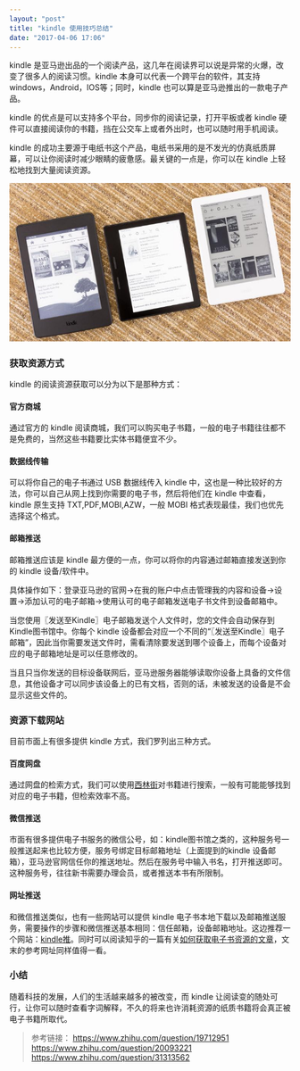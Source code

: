 ```yaml
---
layout: "post"
title: "kindle 使用技巧总结"
date: "2017-04-06 17:06"
---
```


kindle 是亚马逊出品的一个阅读产品，这几年在阅读界可以说是异常的火爆，改变了很多人的阅读习惯。kindle 本身可以代表一个跨平台的软件，其支持 windows，Android，IOS等；同时，kindle 也可以算是亚马逊推出的一款电子产品。

kindle 的优点是可以支持多个平台，同步你的阅读记录，打开平板或者 kindle 硬件可以直接阅读你的书籍，挡在公交车上或者外出时，也可以随时用手机阅读。

kindle 的成功主要源于电纸书这个产品，电纸书采用的是不发光的仿真纸质屏幕，可以让你阅读时减少眼睛的疲惫感。最关键的一点是，你可以在 kindle 上轻松地找到大量阅读资源。

![](https://raw.githubusercontent.com/noparkinghere/noparkinghere.github.io/master/img/2017-04-06-kindle-使用技巧总结/1.jpg)

<!-- more -->

### 获取资源方式

kindle 的阅读资源获取可以分为以下是那种方式：

#### 官方商城

通过官方的 kindle 阅读商城，我们可以购买电子书籍，一般的电子书籍往往都不是免费的，当然这些书籍要比实体书籍便宜不少。

#### 数据线传输

可以将你自己的电子书通过 USB 数据线传入 kindle 中，这也是一种比较好的方法，你可以自己从网上找到你需要的电子书，然后将他们在 kindle 中查看， kindle 原生支持 TXT,PDF,MOBI,AZW，一般 MOBI 格式表现最佳，我们也优先选择这个格式。

#### 邮箱推送

邮箱推送应该是 kindle 最方便的一点，你可以将你的内容通过邮箱直接发送到你的 kindle 设备/软件中。

具体操作如下：登录亚马逊的官网->在我的账户中点击管理我的内容和设备->设置->添加认可的电子邮箱->使用认可的电子邮箱发送电子书文件到设备邮箱中。

当您使用〖发送至Kindle〗电子邮箱发送个人文件时，您的文件会自动保存到Kindle图书馆中。你每个 kindle 设备都会对应一个不同的“〖发送至Kindle〗电子邮箱”，因此当你需要发送文件时，需看清除要发送到哪个设备上，而每个设备对应的电子邮箱地址是可以任意修改的。

当且只当你发送的目标设备联网后，亚马逊服务器能够读取你设备上具备的文件信息，其他设备才可以同步该设备上的已有文档，否则的话，未被发送的设备是不会显示这些文件的。

### 资源下载网站

目前市面上有很多提供 kindle 方式，我们罗列出三种方式。

#### 百度网盘

通过网盘的检索方式，我们可以使用[西林街](http://www.xilinjie.com)对书籍进行搜索，一般有可能能够找到对应的电子书籍，但检索效率不高。

#### 微信推送

市面有很多提供电子书服务的微信公号，如：kindle图书馆之类的，这种服务号一般推送起来也比较方便，服务号绑定目标邮箱地址（上面提到的kindle 设备邮箱），亚马逊官网信任你的推送地址。然后在服务号中输入书名，打开推送即可。这种服务号，往往新书需要办理会员，或者推送本书有所限制。

#### 网址推送

和微信推送类似，也有一些网站可以提供 kindle 电子书本地下载以及邮箱推送服务，需要操作的步骤和微信推送基本相同：信任邮箱，设备邮箱地址。这边推荐一个网站：[kindle推](http://www.kindlepush.com)。同时可以阅读知乎的一篇有关[如何获取电子书资源的文章](https://www.zhihu.com/question/20093221)，文末的参考网址同样值得一看。

### 小结

随着科技的发展，人们的生活越来越多的被改变，而 kindle 让阅读变的随处可行，让你可以随时查看字词解释，不久的将来也许消耗资源的纸质书籍将会真正被电子书籍所取代。



> 参考链接：
> https://www.zhihu.com/question/19712951
> https://www.zhihu.com/question/20093221
> https://www.zhihu.com/question/31313562
